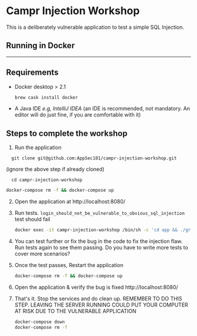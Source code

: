 # **Campr Injection Workshop**

This is a deliberately vulnerable application to test a simple SQL Injection.

## **Running in Docker**

---

## Requirements

- Docker desktop > 2.1
  ```bash
  brew cask install docker
  ```
- A Java IDE _e.g, IntelliJ IDEA_ (an IDE is recommended, not mandatory. An editor will do just fine, if you are comfortable with it)

## Steps to complete the workshop

1. Run the application

  ```
    git clone git@github.com:AppSec101/campr-injection-workshop.git
  ```
  (ignore the above step if already cloned)
  
  ```
    cd campr-injection-workshop
  ```

   ```bash
   docker-compose rm -f && docker-compose up
   ```

2. Open the application at http://localhost:8080/

3. Run tests. `login_should_not_be_vulnerable_to_obvious_sql_injection` test should fail

   ```bash
   docker exec -it campr-injection-workshop /bin/sh -c 'cd app && ./gradlew -g /app/.gradle test'
   ```

4. You can test further or fix the bug in the code to fix the injection flaw. Run tests again to see them passing. Do you have to write more tests to cover more scenarios?

5. Once the test passes, Restart the application
   ```bash
   docker-compose rm -f && docker-compose up
   ```
6. Open the application & verify the bug is fixed http://localhost:8080/

7. That's it. Stop the services and do clean up. 
REMEMBER TO DO THIS STEP. LEAVING THE SERVER RUNNING COULD PUT YOUR COMPUTER AT RISK DUE TO THE VULNERABLE APPLICATION

   ```bash
   docker-compose down
   docker-compose rm -f
   ```
